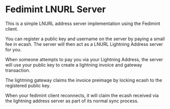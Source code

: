 # Fedimint LNURL Server

This is a simple LNURL address server implementation using the Fedimint client.

You can register a public key and username on the server by paying a small fee in ecash. The server will then act as a LNURL Lightning Address server for you.

When someone attempts to pay you via your Lightning Address, the server will use your public key to create a lightning invoice and gateway transaction. 

The lightning gateway claims the invoice preimage by locking ecash to the registered public key.

When your fedimint client reconnects, it will claim the ecash received via the lightning address server as part of its normal sync process.
